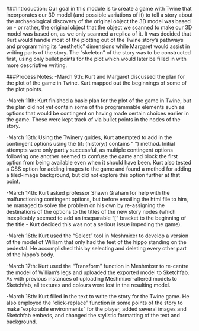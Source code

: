 ###Introduction:
Our goal in this module is to create a game with Twine that incorporates our 3D model (and possible variations of it) to tell a story about the archaeological discovery of the original object the 3D model was based on - or rather, the original object that the object we scanned to make our 3D model was based on, as we only scanned a replica of it. It was decided that Kurt would handle most of the plotting out of the Twine story’s pathways and programming its “aesthetic” dimensions while Margaret would assist in writing parts of the story. The “skeleton” of the story was to be constructed first, using only bullet points for the plot which would later be filled in with more descriptive writing.

###Process Notes:
-March 9th: Kurt and Margaret discussed the plan for the plot of the game in Twine. Kurt mapped out the beginnings of some of the plot points.

-March 11th: Kurt finished a basic plan for the plot of the game in Twine, but the plan did not yet contain some of the programmable elements such as options that would be contingent on having made certain choices earlier in the game. These were kept track of via bullet points in the nodes of the story.

-March 13th: Using the Twinery guides, Kurt attempted to add in the contingent options using the (if: (history:) contains “ “) method. Initial attempts were only partly successful, as multiple contingent options following one another seemed to confuse the game and block the first option from being available even when it should have been. Kurt also tested a CSS option for adding images to the game and found a method for adding a tiled-image background, but did not explore this option further at that point.

-March 14th: Kurt asked professor Shawn Graham for help with the malfunctioning contingent options, but before emailing the html file to him, he managed to solve the problem on his own by re-assigning the destinations of the options to the titles of the new story nodes (which inexplicably seemed to add an inseparable “[“ bracket to the beginning of the title - Kurt decided this was not a serious issue impeding the game).

-March 16th: Kurt used the “Select” tool in Meshmixer to develop a version of the model of William that only had the feet of the hippo standing on the pedestal. He accomplished this by selecting and deleting every other part of the hippo’s body.

-March 17th: Kurt used the “Transform” function in Meshmixer to re-centre the model of William’s legs and uploaded the exported model to Sketchfab. As with previous instances of uploading Meshmixer-altered models to Sketchfab, all textures and colours were lost in the resulting model.

-March 18th: Kurt filled in the text to write the story for the Twine game. He also employed the “click-replace” function in some points of the story to make “explorable environments” for the player, added several images and Sketchfab embeds, and changed the stylistic formatting of the text and background.
